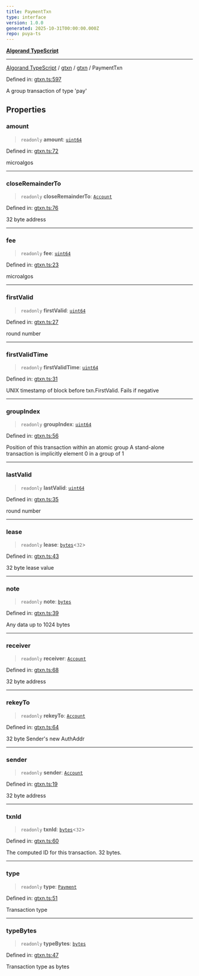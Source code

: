 ```yaml
---
title: PaymentTxn
type: interface
version: 1.0.0
generated: 2025-10-31T00:00:00.000Z
repo: puya-ts
---
```


[**Algorand TypeScript**](/reference/algorand-typescript/api/readme/)

---

[Algorand TypeScript](docs/_md/modules) / [gtxn](docs/_md/gtxn/README) / [gtxn](/reference/algorand-typescript/api/gtxn/namespaces/gtxn/readme/) / PaymentTxn

Defined in: [gtxn.ts:597](https://github.com/algorandfoundation/puya-ts/blob/main/packages/algo-ts/src/gtxn.ts#L597)

A group transaction of type 'pay'

## Properties

### amount

> `readonly` **amount**: [`uint64`](/reference/algorand-typescript/api/index/type-aliases/uint64/)

Defined in: [gtxn.ts:72](https://github.com/algorandfoundation/puya-ts/blob/main/packages/algo-ts/src/gtxn.ts#L72)

microalgos

---

### closeRemainderTo

> `readonly` **closeRemainderTo**: [`Account`](/reference/algorand-typescript/api/index/type-aliases/account/)

Defined in: [gtxn.ts:76](https://github.com/algorandfoundation/puya-ts/blob/main/packages/algo-ts/src/gtxn.ts#L76)

32 byte address

---

### fee

> `readonly` **fee**: [`uint64`](/reference/algorand-typescript/api/index/type-aliases/uint64/)

Defined in: [gtxn.ts:23](https://github.com/algorandfoundation/puya-ts/blob/main/packages/algo-ts/src/gtxn.ts#L23)

microalgos

---

### firstValid

> `readonly` **firstValid**: [`uint64`](/reference/algorand-typescript/api/index/type-aliases/uint64/)

Defined in: [gtxn.ts:27](https://github.com/algorandfoundation/puya-ts/blob/main/packages/algo-ts/src/gtxn.ts#L27)

round number

---

### firstValidTime

> `readonly` **firstValidTime**: [`uint64`](/reference/algorand-typescript/api/index/type-aliases/uint64/)

Defined in: [gtxn.ts:31](https://github.com/algorandfoundation/puya-ts/blob/main/packages/algo-ts/src/gtxn.ts#L31)

UNIX timestamp of block before txn.FirstValid. Fails if negative

---

### groupIndex

> `readonly` **groupIndex**: [`uint64`](/reference/algorand-typescript/api/index/type-aliases/uint64/)

Defined in: [gtxn.ts:56](https://github.com/algorandfoundation/puya-ts/blob/main/packages/algo-ts/src/gtxn.ts#L56)

Position of this transaction within an atomic group
A stand-alone transaction is implicitly element 0 in a group of 1

---

### lastValid

> `readonly` **lastValid**: [`uint64`](/reference/algorand-typescript/api/index/type-aliases/uint64/)

Defined in: [gtxn.ts:35](https://github.com/algorandfoundation/puya-ts/blob/main/packages/algo-ts/src/gtxn.ts#L35)

round number

---

### lease

> `readonly` **lease**: [`bytes`](/reference/algorand-typescript/api/index/type-aliases/bytes/)\<`32`\>

Defined in: [gtxn.ts:43](https://github.com/algorandfoundation/puya-ts/blob/main/packages/algo-ts/src/gtxn.ts#L43)

32 byte lease value

---

### note

> `readonly` **note**: [`bytes`](/reference/algorand-typescript/api/index/type-aliases/bytes/)

Defined in: [gtxn.ts:39](https://github.com/algorandfoundation/puya-ts/blob/main/packages/algo-ts/src/gtxn.ts#L39)

Any data up to 1024 bytes

---

### receiver

> `readonly` **receiver**: [`Account`](/reference/algorand-typescript/api/index/type-aliases/account/)

Defined in: [gtxn.ts:68](https://github.com/algorandfoundation/puya-ts/blob/main/packages/algo-ts/src/gtxn.ts#L68)

32 byte address

---

### rekeyTo

> `readonly` **rekeyTo**: [`Account`](/reference/algorand-typescript/api/index/type-aliases/account/)

Defined in: [gtxn.ts:64](https://github.com/algorandfoundation/puya-ts/blob/main/packages/algo-ts/src/gtxn.ts#L64)

32 byte Sender's new AuthAddr

---

### sender

> `readonly` **sender**: [`Account`](/reference/algorand-typescript/api/index/type-aliases/account/)

Defined in: [gtxn.ts:19](https://github.com/algorandfoundation/puya-ts/blob/main/packages/algo-ts/src/gtxn.ts#L19)

32 byte address

---

### txnId

> `readonly` **txnId**: [`bytes`](/reference/algorand-typescript/api/index/type-aliases/bytes/)\<`32`\>

Defined in: [gtxn.ts:60](https://github.com/algorandfoundation/puya-ts/blob/main/packages/algo-ts/src/gtxn.ts#L60)

The computed ID for this transaction. 32 bytes.

---

### type

> `readonly` **type**: [`Payment`](/reference/algorand-typescript/api/index/enumerations/transactiontype/#payment)

Defined in: [gtxn.ts:51](https://github.com/algorandfoundation/puya-ts/blob/main/packages/algo-ts/src/gtxn.ts#L51)

Transaction type

---

### typeBytes

> `readonly` **typeBytes**: [`bytes`](/reference/algorand-typescript/api/index/type-aliases/bytes/)

Defined in: [gtxn.ts:47](https://github.com/algorandfoundation/puya-ts/blob/main/packages/algo-ts/src/gtxn.ts#L47)

Transaction type as bytes
